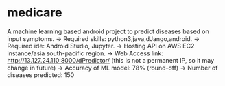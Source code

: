 # medicare
A machine learning based android project to predict diseases based on input symptoms.
-> Required skills: python3,java,dJango,android.
-> Required ide: Android Studio, Jupyter.
-> Hosting API on AWS EC2 instance/asia south-pacific region.
-> Web Access link: http://13.127.24.110:8000/dPredictor/ (this is not a permanent IP, so it may change in future)
-> Accuracy of ML model: 78% (round-off)
-> Number of diseases predicted: 150


